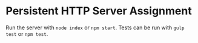 # Persistent HTTP Server Assignment

Run the server with `node index` or `npm start`. Tests can be run with `gulp test` or `npm test`. 
